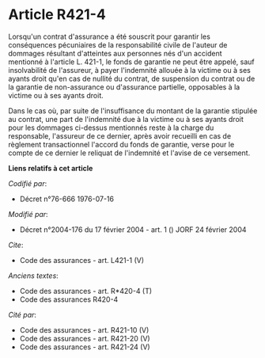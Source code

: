 # Article R421-4

Lorsqu'un contrat d'assurance a été souscrit pour garantir les conséquences pécuniaires de la responsabilité civile de
l'auteur de dommages résultant d'atteintes aux personnes nés d'un accident mentionné à l'article L. 421-1, le fonds de
garantie ne peut être appelé, sauf insolvabilité de l'assureur, à payer l'indemnité allouée à la victime ou à ses ayants
droit qu'en cas de nullité du contrat, de suspension du contrat ou de la garantie de non-assurance ou d'assurance partielle,
opposables à la victime ou à ses ayants droit. 

Dans le cas où, par suite de l'insuffisance du montant de la garantie stipulée au contrat, une part de l'indemnité due à la
victime ou à ses ayants droit pour les dommages ci-dessus mentionnés reste à la charge du responsable, l'assureur de ce
dernier, après avoir recueilli en cas de règlement transactionnel l'accord du fonds de garantie, verse pour le compte de ce
dernier le reliquat de l'indemnité et l'avise de ce versement.

**Liens relatifs à cet article**

_Codifié par_:

  - Décret n°76-666 1976-07-16

_Modifié par_:

  - Décret n°2004-176 du 17 février 2004 - art. 1 () JORF 24 février 2004

_Cite_:

  - Code des assurances - art. L421-1 (V)

_Anciens textes_:

  - Code des assurances - art. R*420-4 (T)
  - Code des assurances R420-4

_Cité par_:

  - Code des assurances - art. R421-10 (V)
  - Code des assurances - art. R421-20 (V)
  - Code des assurances - art. R421-24 (V)
